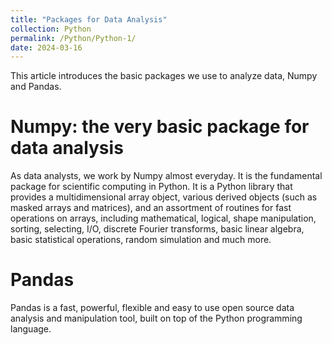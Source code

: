 ```yaml
---
title: "Packages for Data Analysis"
collection: Python
permalink: /Python/Python-1/
date: 2024-03-16
---
```


This article introduces the basic packages we use to analyze  data, Numpy and Pandas.

Numpy: the very basic package for data analysis 
======
As data analysts, we work by Numpy almost everyday. 
It is the fundamental package for scientific computing in Python.
It is a Python library that provides a multidimensional array object, various derived objects (such as masked arrays and matrices), and an assortment of routines for fast operations on arrays, including mathematical, logical, shape manipulation, sorting, selecting, I/O, discrete Fourier transforms, basic linear algebra, basic statistical operations, random simulation and much more.

Pandas
======
Pandas is a fast, powerful, flexible and easy to use open source data analysis and manipulation tool,
built on top of the Python programming language.